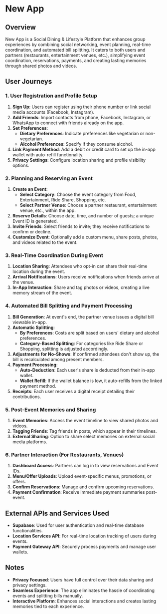 # New App

## Overview

New App is a Social Dining & Lifestyle Platform that enhances group experiences by combining social networking, event planning, real-time coordination, and automated bill splitting. It caters to both users and partners (restaurants, entertainment venues, etc.), simplifying event coordination, reservations, payments, and creating lasting memories through shared photos and videos.

## User Journeys

### 1. User Registration and Profile Setup

1. **Sign Up**: Users can register using their phone number or link social media accounts (Facebook, Instagram).
2. **Add Friends**: Import contacts from phone, Facebook, Instagram, or WhatsApp to connect with friends already on the app.
3. **Set Preferences**:
   - **Dietary Preferences**: Indicate preferences like vegetarian or non-vegetarian.
   - **Alcohol Preferences**: Specify if they consume alcohol.
4. **Link Payment Method**: Add a debit or credit card to set up the in-app wallet with auto-refill functionality.
5. **Privacy Settings**: Configure location sharing and profile visibility options.

### 2. Planning and Reserving an Event

1. **Create an Event**:
   - **Select Category**: Choose the event category from Food, Entertainment, Ride Share, Shopping, etc.
   - **Select Partner Venue**: Choose a partner restaurant, entertainment venue, etc., within the app.
2. **Reserve Details**: Choose date, time, and number of guests; a unique Event ID is generated.
3. **Invite Friends**: Select friends to invite; they receive notifications to confirm or decline.
4. **Customize Event**: Optionally add a custom menu, share posts, photos, and videos related to the event.

### 3. Real-Time Coordination During Event

1. **Location Sharing**: Attendees who opt-in can share their real-time location during the event.
2. **Arrival Notifications**: Users receive notifications when friends arrive at the venue.
3. **In-App Interaction**: Share and tag photos or videos, creating a live memory stream of the event.

### 4. Automated Bill Splitting and Payment Processing

1. **Bill Generation**: At event's end, the partner venue issues a digital bill viewable in-app.
2. **Automatic Splitting**:
   - **By Preferences**: Costs are split based on users' dietary and alcohol preferences.
   - **Category-Based Splitting**: For categories like Ride Share or Shopping, splitting is adjusted accordingly.
3. **Adjustments for No-Shows**: If confirmed attendees don't show up, the bill is recalculated among present members.
4. **Payment Processing**:
   - **Auto-Deduction**: Each user's share is deducted from their in-app wallet.
   - **Wallet Refill**: If the wallet balance is low, it auto-refills from the linked payment method.
5. **Receipts**: Each user receives a digital receipt detailing their contributions.

### 5. Post-Event Memories and Sharing

1. **Event Memories**: Access the event timeline to view shared photos and videos.
2. **Tagging Friends**: Tag friends in posts, which appear in their timelines.
3. **External Sharing**: Option to share select memories on external social media platforms.

### 6. Partner Interaction (For Restaurants, Venues)

1. **Dashboard Access**: Partners can log in to view reservations and Event IDs.
2. **Menu/Offer Uploads**: Upload event-specific menus, promotions, or offers.
3. **Confirm Reservations**: Manage and confirm upcoming reservations.
4. **Payment Confirmation**: Receive immediate payment summaries post-event.

## External APIs and Services Used

- **Supabase**: Used for user authentication and real-time database functionalities.
- **Location Services API**: For real-time location tracking of users during events.
- **Payment Gateway API**: Securely process payments and manage user wallets.

## Notes

- **Privacy Focused**: Users have full control over their data sharing and privacy settings.
- **Seamless Experience**: The app eliminates the hassle of coordinating events and splitting bills manually.
- **Interactive Platform**: Enhances social interactions and creates lasting memories tied to each experience.